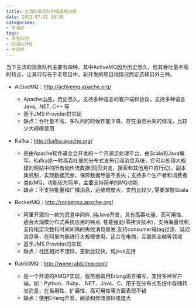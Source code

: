 ```yaml
---
title: 主流的消息队列和选择问题
date: 2021-07-31 19:36
categories:
- 中间件
tags:
- 消息队列
- RabbitMQ
- 中间件
---
```


当下主流的消息队列主要有四种，其中ActiveMQ因为历史悠久，但其吞吐量不高的特点，让其只存在于老项目中，新开发的项目视情况而定选择另外三种。
<!-- more -->

- ActiveMQ：http://activemq.apache.org/
    - Apache出品，历史悠久，支持多种语言的客户端和协议，支持多种语言Java, .NET, C++ 等
    - 基于JMS Provider的实现
    - 缺点：吞吐量不高，多队列的时候性能下降，存在消息丢失的情况，比较少大规模使用


- Kafka：http://kafka.apache.org/
    - 是由Apache软件基金会开发的一个开源流处理平台，由Scala和Java编写。Kafka是一种高吞吐量的分布式发布订阅消息系统，它可以处理大规模的网站中的所有动作流数据(网页浏览，搜索和其他用户的行动)，副本集机制，实现数据冗余，保障数据尽量不丢失；支持多个生产者和消费者
    - 类似MQ，功能较为简单，主要支持简单的MQ功能
    - 缺点：不支持批量和广播消息，运维难度大，文档比较少, 需要掌握Scala



- RocketMQ：http://rocketmq.apache.org/
    - 阿里开源的一款的消息中间件, 纯Java开发，具有高吞吐量、高可用性、适合大规模分布式系统应用的特点, 性能强劲(零拷贝技术)，支持海量堆积, 支持指定次数和时间间隔的失败消息重发,支持consumer端tag过滤、延迟消息等，在阿里内部进行大规模使用，适合在电商，互联网金融等领域
    - 基于JMS Provider的实现
    - 缺点：社区相对不活跃，更新比较快，纯java支持


- RabbitMQ：http://www.rabbitmq.com/
    - 是一个开源的AMQP实现，服务器端用Erlang语言编写，支持多种客户端，如：Python、Ruby、.NET、Java、C、用于在分布式系统中存储转发消息，在易用性、扩展性、高可用性等方面表现不错
    - 缺点：使用Erlang开发，阅读和修改源码难度大
